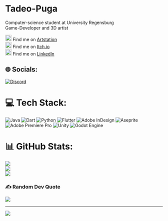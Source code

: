 # Tadeo-Puga

Computer-science student at University Regensburg<br/>
Game-Developer and 3D artist<br/>

<img src="https://www.artstation.com/assets/about/logo/logo-artstation-plain-f084302dffa448a1582a8f7afb171673d1a420f9eddd5baeacbdb88e65089599.png" width="20"> Find me on [Artstation](https://tadeopuga3.artstation.com)<br/>
<img src="https://static.itch.io/images/itchio-textless-black.svg" width="20"> Find me on [Itch.io](https://tadeopuga.itch.io/)<br/> 
<img src="https://upload.wikimedia.org/wikipedia/commons/thumb/8/81/LinkedIn_icon.svg/72px-LinkedIn_icon.svg.png?20210220164014" width="20"> Find me on [LinkedIn](www.linkedin.com/in/tadeo-puga-82400b18a)<br/>


## 🌐 Socials:
[![Discord](https://img.shields.io/badge/Discord-%237289DA.svg?logo=discord&logoColor=white)](https://discord.gg/689255334182912119) 

# 💻 Tech Stack:
![Java](https://img.shields.io/badge/java-%23ED8B00.svg?style=for-the-badge&logo=openjdk&logoColor=white) ![Dart](https://img.shields.io/badge/dart-%230175C2.svg?style=for-the-badge&logo=dart&logoColor=white) ![Python](https://img.shields.io/badge/python-3670A0?style=for-the-badge&logo=python&logoColor=ffdd54) ![Flutter](https://img.shields.io/badge/Flutter-%2302569B.svg?style=for-the-badge&logo=Flutter&logoColor=white) ![Adobe InDesign](https://img.shields.io/badge/Adobe%20InDesign-49021F?style=for-the-badge&logo=adobeindesign&logoColor=FF3366) ![Aseprite](https://img.shields.io/badge/Aseprite-FFFFFF?style=for-the-badge&logo=Aseprite&logoColor=#7D929E) ![Adobe Premiere Pro](https://img.shields.io/badge/Adobe%20Premiere%20Pro-9999FF.svg?style=for-the-badge&logo=Adobe%20Premiere%20Pro&logoColor=white) ![Unity](https://img.shields.io/badge/unity-%23000000.svg?style=for-the-badge&logo=unity&logoColor=white) ![Godot Engine](https://img.shields.io/badge/GODOT-%23FFFFFF.svg?style=for-the-badge&logo=godot-engine)
# 📊 GitHub Stats:
![](https://github-readme-stats.vercel.app/api?username=Pugatadeo&theme=dark&hide_border=true&include_all_commits=false&count_private=true)<br/>
![](https://nirzak-streak-stats.vercel.app/?user=Pugatadeo&theme=dark&hide_border=true)<br/>
![](https://github-readme-stats.vercel.app/api/top-langs/?username=Pugatadeo&theme=dark&hide_border=true&include_all_commits=false&count_private=true&layout=compact)

### ✍️ Random Dev Quote
![](https://quotes-github-readme.vercel.app/api?type=horizontal&theme=radical)

---
[![](https://visitcount.itsvg.in/api?id=Pugatadeo&icon=0&color=8)](https://visitcount.itsvg.in)

<!-- Proudly created with GPRM ( https://gprm.itsvg.in ) -->
